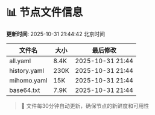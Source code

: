 # 📊 节点文件信息

**更新时间**: 2025-10-31 21:44:42 北京时间

| 文件名 | 大小 | 最后修改 |
|--------|------|----------|
| all.yaml | 8.4K | 2025-10-31 21:44 |
| history.yaml | 230K | 2025-10-31 21:44 |
| mihomo.yaml | 15K | 2025-10-31 21:44 |
| base64.txt | 7.9K | 2025-10-31 21:44 |

> 🔄 文件每30分钟自动更新，确保节点的新鲜度和可用性
